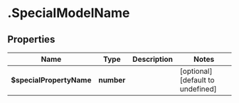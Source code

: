 # .SpecialModelName

## Properties

|Name | Type | Description | Notes|
|------------ | ------------- | ------------- | -------------|
|**$specialPropertyName** | **number** |  | [optional] [default to undefined]|



